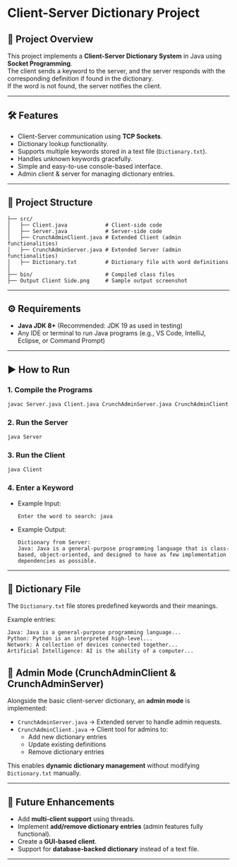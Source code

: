 # Client-Server Dictionary Project

## 📌 Project Overview
This project implements a **Client-Server Dictionary System** in Java using **Socket Programming**.  
The client sends a keyword to the server, and the server responds with the corresponding definition if found in the dictionary.  
If the word is not found, the server notifies the client.

---

## 🛠️ Features
- Client-Server communication using **TCP Sockets**.
- Dictionary lookup functionality.
- Supports multiple keywords stored in a text file (`Dictionary.txt`).
- Handles unknown keywords gracefully.
- Simple and easy-to-use console-based interface.
- Admin client & server for managing dictionary entries.

---

## 📂 Project Structure
```
├── src/
│   ├── Client.java            # Client-side code
│   ├── Server.java            # Server-side code
│   ├── CrunchAdminClient.java # Extended Client (admin functionalities)
│   ├── CrunchAdminServer.java # Extended Server (admin functionalities)
│   ├── Dictionary.txt         # Dictionary file with word definitions
│
├── bin/                       # Compiled class files
├── Output Client Side.png     # Sample output screenshot
```

---

## ⚙️ Requirements
- **Java JDK 8+** (Recommended: JDK 19 as used in testing)
- Any IDE or terminal to run Java programs (e.g., VS Code, IntelliJ, Eclipse, or Command Prompt)

---

## ▶️ How to Run

### 1. Compile the Programs
```bash
javac Server.java Client.java CrunchAdminServer.java CrunchAdminClient.java
```

### 2. Run the Server
```bash
java Server
```

### 3. Run the Client
```bash
java Client
```

### 4. Enter a Keyword
- Example Input:  
  ```
  Enter the word to search: java
  ```
- Example Output:  
  ```
  Dictionary from Server:
  Java: Java is a general-purpose programming language that is class-based, object-oriented, and designed to have as few implementation dependencies as possible.
  ```

---

## 📖 Dictionary File
The `Dictionary.txt` file stores predefined keywords and their meanings.

Example entries:
```
Java: Java is a general-purpose programming language...
Python: Python is an interpreted high-level...
Network: A collection of devices connected together...
Artificial Intelligence: AI is the ability of a computer...
```



## 🔐 Admin Mode (CrunchAdminClient & CrunchAdminServer)
Alongside the basic client-server dictionary, an **admin mode** is implemented:  

- `CrunchAdminServer.java` → Extended server to handle admin requests.  
- `CrunchAdminClient.java` → Client tool for admins to:  
  - Add new dictionary entries  
  - Update existing definitions  
  - Remove dictionary entries  

This enables **dynamic dictionary management** without modifying `Dictionary.txt` manually.

---

## 🚀 Future Enhancements
- Add **multi-client support** using threads.
- Implement **add/remove dictionary entries** (admin features fully functional).
- Create a **GUI-based client**.
- Support for **database-backed dictionary** instead of a text file.

---

